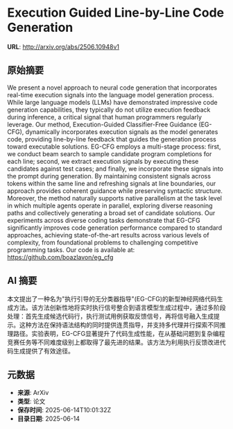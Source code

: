 # Execution Guided Line-by-Line Code Generation

**URL**: http://arxiv.org/abs/2506.10948v1

## 原始摘要

We present a novel approach to neural code generation that incorporates
real-time execution signals into the language model generation process. While
large language models (LLMs) have demonstrated impressive code generation
capabilities, they typically do not utilize execution feedback during
inference, a critical signal that human programmers regularly leverage. Our
method, Execution-Guided Classifier-Free Guidance (EG-CFG), dynamically
incorporates execution signals as the model generates code, providing
line-by-line feedback that guides the generation process toward executable
solutions. EG-CFG employs a multi-stage process: first, we conduct beam search
to sample candidate program completions for each line; second, we extract
execution signals by executing these candidates against test cases; and
finally, we incorporate these signals into the prompt during generation. By
maintaining consistent signals across tokens within the same line and
refreshing signals at line boundaries, our approach provides coherent guidance
while preserving syntactic structure. Moreover, the method naturally supports
native parallelism at the task level in which multiple agents operate in
parallel, exploring diverse reasoning paths and collectively generating a broad
set of candidate solutions. Our experiments across diverse coding tasks
demonstrate that EG-CFG significantly improves code generation performance
compared to standard approaches, achieving state-of-the-art results across
various levels of complexity, from foundational problems to challenging
competitive programming tasks. Our code is available at:
https://github.com/boazlavon/eg_cfg


## AI 摘要

本文提出了一种名为"执行引导的无分类器指导"(EG-CFG)的新型神经网络代码生成方法。该方法创新性地将实时执行信号整合到语言模型生成过程中，通过多阶段处理：首先生成候选代码行，执行测试用例获取反馈信号，再将信号融入生成提示。这种方法在保持语法结构的同时提供连贯指导，并支持多代理并行探索不同推理路径。实验表明，EG-CFG显著提升了代码生成性能，在从基础问题到复杂编程竞赛任务等不同难度级别上都取得了最先进的结果。该方法为利用执行反馈改进代码生成提供了有效途径。

## 元数据

- **来源**: ArXiv
- **类型**: 论文
- **保存时间**: 2025-06-14T10:01:32Z
- **目录日期**: 2025-06-14
